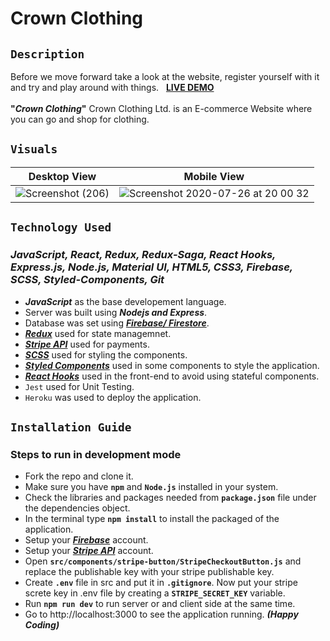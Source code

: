 # Crown Clothing

## `Description`

Before we move forward take a look at the website, register yourself with it and try and play around with things. &nbsp; **[LIVE DEMO](https://crown-clothing-web-app.herokuapp.com/ "LIVE DEMO")** </br></br>
**"_Crown Clothing_"** Crown Clothing Ltd. is an E-commerce Website where you can go and shop for clothing.

## `Visuals`

|                                                       Desktop View                                                        |                                                                Mobile View                                                                 |
| :-----------------------------------------------------------------------------------------------------------------------: | :----------------------------------------------------------------------------------------------------------------------------------------: |
| ![Screenshot (206)](https://user-images.githubusercontent.com/47336885/88493158-aa1b5100-cf7d-11ea-8b99-3a073acd3dab.png) | ![Screenshot 2020-07-26 at 20 00 32](https://user-images.githubusercontent.com/47336885/88493250-1c8c3100-cf7e-11ea-858b-9af4564d63c1.png) |

## `Technology Used`

### **_JavaScript, React, Redux, Redux-Saga, React Hooks, Express.js, Node.js, Material UI, HTML5, CSS3, Firebase, SCSS, Styled-Components, Git_**

- **_JavaScript_** as the base developement language.
- Server was built using **_Nodejs and Express_**.
- Database was set using **_[Firebase/ Firestore](https://firebase.google.com/ "Learn more about Firebase")_**.
- **_[Redux](https://redux.js.org/ "Learn more about Redux")_** used for state managemnet.
- **_[Stripe API](https://stripe.com/en-ca "Learn more about stripe")_** used for payments.
- **_[SCSS](https://sass-lang.com/documentation/syntax "Learn more about SCSS")_** used for styling the components.
- **_[Styled Components](https://styled-components.com/ "Learn more about Styled Components")_** used in some components to style the application.
- **_[React Hooks](https://reactjs.org/docs/hooks-intro.html "Learn about React Hooks")_** used in the front-end to avoid using stateful components.
- `Jest` used for Unit Testing.
- `Heroku` was used to deploy the application.

## `Installation Guide`

### Steps to run in development mode

- Fork the repo and clone it.
- Make sure you have **`npm`** and **`Node.js`** installed in your system.
- Check the libraries and packages needed from **`package.json`** file under the dependencies object.
- In the terminal type **`npm install`** to install the packaged of the application.
- Setup your **_[Firebase](https://firebase.google.com/ "Learn more about Firebase")_** account.
- Setup your **_[Stripe API](https://stripe.com/en-ca "Learn more about stripe")_** account.
- Open **`src/components/stripe-button/StripeCheckoutButton.js`** and replace the publishable key with your stripe publishable key.
- Create **`.env`** file in src and put it in **`.gitignore`**. Now put your stripe screte key in .env file by creating a **`STRIPE_SECRET_KEY`** variable.
- Run **`npm run dev`** to run server or and client side at the same time.
- Go to http://localhost:3000 to see the application running. **_(Happy Coding)_**

